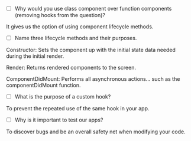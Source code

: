 - [ ] Why would you use class component over function components (removing hooks from the question)?

It gives us the option of using component lifecycle methods.

- [ ] Name three lifecycle methods and their purposes.

Constructor: Sets the component up with the initial state data needed during the initial render.

Render: Returns rendered components to the screen.

ComponentDidMount: Performs all asynchronous actions... such as the componentDidMount function.

- [ ] What is the purpose of a custom hook?

To prevent the repeated use of the same hook in your app.

- [ ] Why is it important to test our apps?

To discover bugs and be an overall safety net when modifying your code.